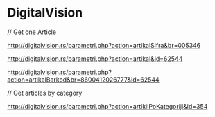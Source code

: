 # DigitalVision

// Get one Article 

http://digitalvision.rs/parametri.php?action=artikalSifra&br=005346

http://digitalvision.rs/parametri.php?action=artikal&id=62544

http://digitalvision.rs/parametri.php?action=artikalBarkod&br=8600412026777&id=62544

// Get articles by category

http://digitalvision.rs/parametri.php?action=artikliPoKategoriji&id=354


